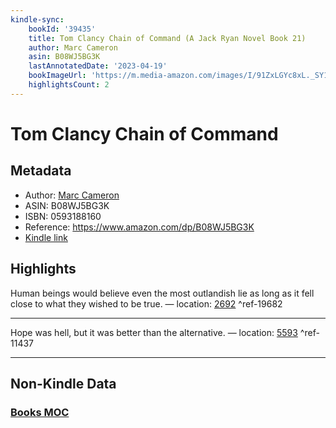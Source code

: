 ```yaml
---
kindle-sync:
    bookId: '39435'
    title: Tom Clancy Chain of Command (A Jack Ryan Novel Book 21)
    author: Marc Cameron
    asin: B08WJ5BG3K
    lastAnnotatedDate: '2023-04-19'
    bookImageUrl: 'https://m.media-amazon.com/images/I/91ZxLGYc8xL._SY160.jpg'
    highlightsCount: 2
---
```


# Tom Clancy Chain of Command

## Metadata

-   Author: [Marc Cameron](https://www.amazon.comundefined)
-   ASIN: B08WJ5BG3K
-   ISBN: 0593188160
-   Reference: https://www.amazon.com/dp/B08WJ5BG3K
-   [Kindle link](kindle://book?action=open&asin=B08WJ5BG3K)

## Highlights

Human beings would believe even the most outlandish lie as long as it fell close to what they wished to be true. — location: [2692](kindle://book?action=open&asin=B08WJ5BG3K&location=2692) ^ref-19682

---

Hope was hell, but it was better than the alternative. — location: [5593](kindle://book?action=open&asin=B08WJ5BG3K&location=5593) ^ref-11437

---

## Non-Kindle Data

### [Books MOC](Books%20MOC.md)
